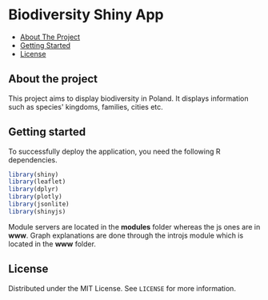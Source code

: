# Biodiversity Shiny App

- [About The Project](#about-the-project)
- [Getting Started](#getting-started)
- [License](#license)

## About the project
This project aims to display biodiversity in Poland. It displays information such as species' kingdoms, families, cities etc.

## Getting started
To successfully deploy the application, you need the following R dependencies.
```R
library(shiny)
library(leaflet)
library(dplyr)
library(plotly)
library(jsonlite)
library(shinyjs)
```
Module servers are located in the **modules** folder whereas the js ones are in **www**. Graph explanations are done through the introjs module which is located in the **www** folder. 

## License
Distributed under the MIT License. See ```LICENSE``` for more information.